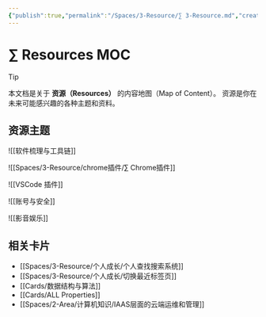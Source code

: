```yaml
---
{"publish":true,"permalink":"/Spaces/3-Resource/∑ 3-Resource.md","created":"2025-07-06","modified":"2025-07-12","tags":["AI生成","MOC"],"cssclasses":""}
---
```



# ∑ Resources MOC

> [!tip]
> 本文档是关于 **资源（Resources）** 的内容地图（Map of Content）。
> 资源是你在未来可能感兴趣的各种主题和资料。

## 资源主题

![[软件梳理与工具链]]

![[Spaces/3-Resource/chrome插件/∑ Chrome插件]]

![[VSCode 插件]]

![[账号与安全]]

![[影音娱乐]]

## 相关卡片

- [[Spaces/3-Resource/个人成长/个人查找搜索系统]]
- [[Spaces/3-Resource/个人成长/切换最近标签页]]
- [[Cards/数据结构与算法]]
- [[Cards/ALL Properties]]
- [[Spaces/2-Area/计算机知识/IAAS层面的云端运维和管理]]
